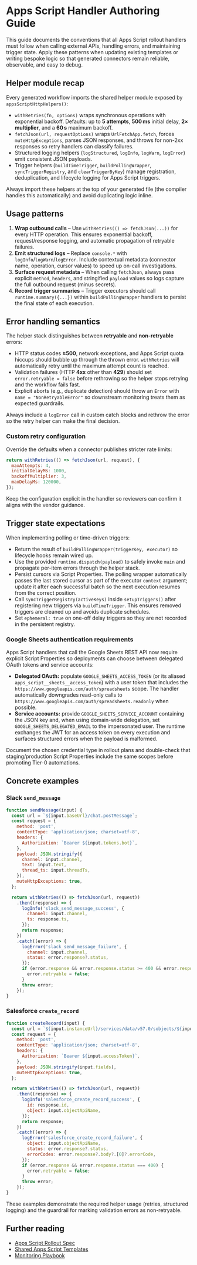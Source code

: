 # Apps Script Handler Authoring Guide

This guide documents the conventions that all Apps Script rollout handlers must follow when calling external APIs, handling errors, and maintaining trigger state. Apply these patterns when updating existing templates or writing bespoke logic so that generated connectors remain reliable, observable, and easy to debug.

## Helper module recap

Every generated workflow imports the shared helper module exposed by `appsScriptHttpHelpers()`:

- `withRetries(fn, options)` wraps synchronous operations with exponential backoff. Defaults: up to **5 attempts**, **500 ms** initial delay, **2× multiplier**, and a **60 s** maximum backoff.
- `fetchJson(url, requestOptions)` wraps `UrlFetchApp.fetch`, forces `muteHttpExceptions`, parses JSON responses, and throws for non-2xx responses so retry handlers can classify failures.
- Structured logging helpers (`logStructured`, `logInfo`, `logWarn`, `logError`) emit consistent JSON payloads.
- Trigger helpers (`buildTimeTrigger`, `buildPollingWrapper`, `syncTriggerRegistry`, and `clearTriggerByKey`) manage registration, deduplication, and lifecycle logging for Apps Script triggers.

Always import these helpers at the top of your generated file (the compiler handles this automatically) and avoid duplicating logic inline.

## Usage patterns

1. **Wrap outbound calls** – Use `withRetries(() => fetchJson(...))` for every HTTP operation. This ensures exponential backoff, request/response logging, and automatic propagation of retryable failures.
2. **Emit structured logs** – Replace `console.*` with `logInfo`/`logWarn`/`logError`. Include contextual metadata (connector name, operation, cursor values) to speed up on-call investigations.
3. **Surface request metadata** – When calling `fetchJson`, always pass explicit `method`, `headers`, and stringified `payload` values so logs capture the full outbound request (minus secrets).
4. **Record trigger summaries** – Trigger executors should call `runtime.summary({...})` within `buildPollingWrapper` handlers to persist the final state of each execution.

## Error handling semantics

The helper stack distinguishes between **retryable** and **non-retryable** errors:

- HTTP status codes **≥500**, network exceptions, and Apps Script quota hiccups should bubble up through the thrown error. `withRetries` will automatically retry until the maximum attempt count is reached.
- Validation failures (HTTP **4xx** other than **429**) should set `error.retryable = false` before rethrowing so the helper stops retrying and the workflow fails fast.
- Explicit aborts (e.g., duplicate detection) should throw an `Error` with `name = "NonRetryableError"` so downstream monitoring treats them as expected guardrails.

Always include a `logError` call in custom catch blocks and rethrow the error so the retry helper can make the final decision.

### Custom retry configuration

Override the defaults when a connector publishes stricter rate limits:

```javascript
return withRetries(() => fetchJson(url, request), {
  maxAttempts: 4,
  initialDelayMs: 1000,
  backoffMultiplier: 3,
  maxDelayMs: 120000,
});
```

Keep the configuration explicit in the handler so reviewers can confirm it aligns with the vendor guidance.

## Trigger state expectations

When implementing polling or time-driven triggers:

- Return the result of `buildPollingWrapper(triggerKey, executor)` so lifecycle hooks remain wired up.
- Use the provided `runtime.dispatch(payload)` to safely invoke `main` and propagate per-item errors through the helper stack.
- Persist cursors via Script Properties. The polling wrapper automatically passes the last stored cursor as part of the executor `context` argument; update it after each successful batch so the next execution resumes from the correct position.
- Call `syncTriggerRegistry(activeKeys)` inside `setupTriggers()` after registering new triggers via `buildTimeTrigger`. This ensures removed triggers are cleaned up and avoids duplicate schedules.
- Set `ephemeral: true` on one-off delay triggers so they are not recorded in the persistent registry.

### Google Sheets authentication requirements

Apps Script handlers that call the Google Sheets REST API now require explicit Script Properties so deployments can choose between delegated OAuth tokens and service accounts:

- **Delegated OAuth:** populate `GOOGLE_SHEETS_ACCESS_TOKEN` (or its aliased `apps_script__sheets__access_token`) with a user token that includes the `https://www.googleapis.com/auth/spreadsheets` scope. The handler automatically downgrades read-only calls to `https://www.googleapis.com/auth/spreadsheets.readonly` when possible.
- **Service accounts:** provide `GOOGLE_SHEETS_SERVICE_ACCOUNT` containing the JSON key and, when using domain-wide delegation, set `GOOGLE_SHEETS_DELEGATED_EMAIL` to the impersonated user. The runtime exchanges the JWT for an access token on every execution and surfaces structured errors when the payload is malformed.

Document the chosen credential type in rollout plans and double-check that staging/production Script Properties include the same scopes before promoting Tier-0 automations.

## Concrete examples

### Slack `send_message`

```javascript
function sendMessage(input) {
  const url = `${input.baseUrl}/chat.postMessage`;
  const request = {
    method: 'post',
    contentType: 'application/json; charset=utf-8',
    headers: {
      Authorization: `Bearer ${input.tokens.bot}`,
    },
    payload: JSON.stringify({
      channel: input.channel,
      text: input.text,
      thread_ts: input.threadTs,
    }),
    muteHttpExceptions: true,
  };

  return withRetries(() => fetchJson(url, request))
    .then((response) => {
      logInfo('slack_send_message_success', {
        channel: input.channel,
        ts: response.ts,
      });
      return response;
    })
    .catch((error) => {
      logError('slack_send_message_failure', {
        channel: input.channel,
        status: error.response?.status,
      });
      if (error.response && error.response.status >= 400 && error.response.status < 500 && error.response.status !== 429) {
        error.retryable = false;
      }
      throw error;
    });
}
```

### Salesforce `create_record`

```javascript
function createRecord(input) {
  const url = `${input.instanceUrl}/services/data/v57.0/sobjects/${input.objectApiName}`;
  const request = {
    method: 'post',
    contentType: 'application/json; charset=utf-8',
    headers: {
      Authorization: `Bearer ${input.accessToken}`,
    },
    payload: JSON.stringify(input.fields),
    muteHttpExceptions: true,
  };

  return withRetries(() => fetchJson(url, request))
    .then((response) => {
      logInfo('salesforce_create_record_success', {
        id: response.id,
        object: input.objectApiName,
      });
      return response;
    })
    .catch((error) => {
      logError('salesforce_create_record_failure', {
        object: input.objectApiName,
        status: error.response?.status,
        errorCodes: error.response?.body?.[0]?.errorCode,
      });
      if (error.response && error.response.status === 400) {
        error.retryable = false;
      }
      throw error;
    });
}
```

These examples demonstrate the required helper usage (retries, structured logging) and the guardrail for marking validation errors as non-retryable.

## Further reading

- [Apps Script Rollout Spec](spec.md)
- [Shared Apps Script Templates](templates.md)
- [Monitoring Playbook](monitoring.md)
